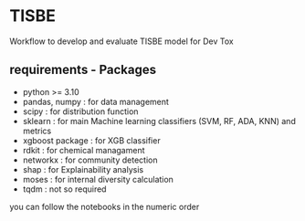 # TISBE
Workflow to develop and evaluate TISBE model for Dev Tox

## requirements - Packages
- python >= 3.10
- pandas, numpy :  for data management
- scipy : for distribution function
- sklearn : for main Machine learning classifiers (SVM, RF, ADA, KNN) and metrics
- xgboost package : for XGB classifier
- rdkit : for chemical managament
- networkx : for community detection
- shap : for Explainability analysis
- moses : for internal diversity calculation
- tqdm : not so required

you can follow the notebooks in the numeric order
